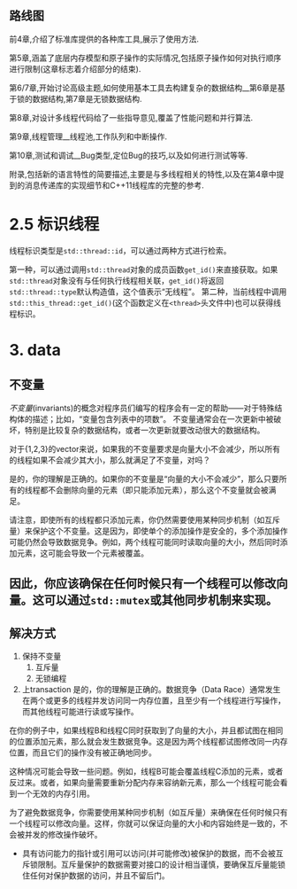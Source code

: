 ## 路线图

前4章,介绍了标准库提供的各种库工具,展示了使用方法.

第5章,涵盖了底层内存模型和原子操作的实际情况,包括原子操作如何对执行顺序进行限制(这章标志着介绍部分的结束).

第6/7章,开始讨论高级主题,如何使用基本工具去构建复杂的数据结构__第6章是基于锁的数据结构,第7章是无锁数据结构.

第8章,对设计多线程代码给了一些指导意见,覆盖了性能问题和并行算法.

第9章,线程管理__线程池,工作队列和中断操作.

第10章,测试和调试__Bug类型,定位Bug的技巧,以及如何进行测试等等.

附录,包括新的语言特性的简要描述,主要是与多线程相关的特性,以及在第4章中提到的消息传递库的实现细节和C++11线程库的完整的参考.


# 2.5 标识线程

线程标识类型是`std::thread::id`，可以通过两种方式进行检索。

第一种，可以通过调用`std::thread`对象的成员函数`get_id()`来直接获取。如果`std::thread`对象没有与任何执行线程相关联，`get_id()`将返回`std::thread::type`默认构造值，这个值表示“无线程”。
第二种，当前线程中调用`std::this_thread::get_id()`(这个函数定义在`<thread>`头文件中)也可以获得线程标识。

# 3. data

## 不变量
*不变量*(invariants)的概念对程序员们编写的程序会有一定的帮助——对于特殊结构体的描述；比如，“变量包含列表中的项数”。
不变量通常会在一次更新中被破坏，特别是比较复杂的数据结构，或者一次更新就要改动很大的数据结构。

对于{1,2,3}的vector来说，如果我的不变量要求是向量大小不会减少，所以所有的线程如果不会减少其大小，那么就满足了不变量，对吗？

是的，你的理解是正确的。如果你的不变量是“向量的大小不会减少”，那么只要所有的线程都不会删除向量的元素（即只能添加元素），那么这个不变量就会被满足。

请注意，即使所有的线程都只添加元素，你仍然需要使用某种同步机制（如互斥量）来保护这个不变量。这是因为，即使单个的添加操作是安全的，多个添加操作可能仍然会导致数据竞争。例如，两个线程可能同时读取向量的大小，然后同时添加元素，这可能会导致一个元素被覆盖。

因此，你应该确保在任何时候只有一个线程可以修改向量。这可以通过`std::mutex`或其他同步机制来实现。
---

## 解决方式
1. 保持不变量
    1. 互斥量
    2. 无锁编程
2. 上transaction
是的，你的理解是正确的。数据竞争（Data Race）通常发生在两个或更多的线程并发访问同一内存位置，且至少有一个线程进行写操作，而其他线程可能进行读或写操作。

在你的例子中，如果线程B和线程C同时获取到了向量的大小，并且都试图在相同的位置添加元素，那么就会发生数据竞争。这是因为两个线程都试图修改同一内存位置，而且它们的操作没有被正确地同步。

这种情况可能会导致一些问题。例如，线程B可能会覆盖线程C添加的元素，或者反过来。或者，如果向量需要重新分配内存来容纳新元素，那么一个线程可能会看到一个无效的内存引用。

为了避免数据竞争，你需要使用某种同步机制（如互斥量）来确保在任何时候只有一个线程可以修改向量。这样，你就可以保证向量的大小和内容始终是一致的，不会被并发的修改操作破坏。

* 具有访问能力的指针或引用可以访问(并可能修改)被保护的数据，而不会被互斥锁限制。互斥量保护的数据需要对接口的设计相当谨慎，要确保互斥量能锁住任何对保护数据的访问，并且不留后门。
